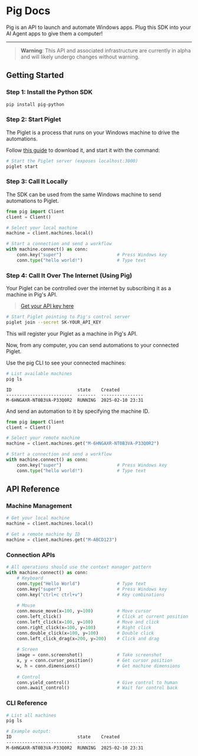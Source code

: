 # Pig Docs

Pig is an API to launch and automate Windows apps. Plug this SDK into your AI Agent apps to give them a computer!

---

> **Warning**: This API and associated infrastructure are currently in alpha and will likely undergo changes without warning.


## Getting Started

### Step 1: Install the Python SDK

```bash
pip install pig-python
```

### Step 2: Start Piglet

The Piglet is a process that runs on your Windows machine to drive the automations. 

Follow [this guide](https://github.com/pig-dot-dev/piglet/) to download it, and start it with the command:

```bash
# Start the Piglet server (exposes localhost:3000)
piglet start
```

### Step 3: Call It Locally

The SDK can be used from the same Windows machine to send automations to Piglet.

```python
from pig import Client
client = Client()

# Select your local machine
machine = client.machines.local()

# Start a connection and send a workflow
with machine.connect() as conn:
    conn.key("super")                     # Press Windows key
    conn.type("hello world!")             # Type text
```

### Step 4: Call It Over The Internet (Using Pig)

Your Piglet can be controlled over the internet by subscribing it as a machine in Pig's API.
> [Get your API key here](https://pig.dev/alpha)

```bash
# Start Piglet pointing to Pig's control server
piglet join --secret SK-YOUR_API_KEY
```

This will register your Piglet as a machine in Pig's API.

Now, from any computer, you can send automations to your connected Piglet.

Use the pig CLI to see your connected machines:
```bash
# List available machines
pig ls
```
```
ID                         state    Created
-------------------------  -------  ----------------
M-6HNGAXR-NT0B3VA-P33Q0R2  RUNNING  2025-02-10 23:31
```

And send an automation to it by specifying the machine ID.
```python
from pig import Client
client = Client()

# Select your remote machine
machine = client.machines.get("M-6HNGAXR-NT0B3VA-P33Q0R2")

# Start a connection and send a workflow
with machine.connect() as conn:
    conn.key("super")                     # Press Windows key
    conn.type("hello world!")             # Type text
```

## API Reference

### Machine Management

```python
# Get your local machine
machine = client.machines.local()

# Get a remote machine by ID
machine = client.machines.get("M-ABCD123")
```

### Connection APIs

```python
# All operations should use the context manager pattern
with machine.connect() as conn:
    # Keyboard
    conn.type("Hello World")              # Type text
    conn.key("super")                     # Press Windows key
    conn.key("ctrl+c ctrl+v")             # Key combinations
    
    # Mouse
    conn.mouse_move(x=100, y=100)         # Move cursor
    conn.left_click()                     # Click at current position
    conn.left_click(x=100, y=100)         # Move and click
    conn.right_click(x=100, y=100)        # Right click
    conn.double_click(x=100, y=100)       # Double click
    conn.left_click_drag(x=200, y=200)    # Click and drag
    
    # Screen
    image = conn.screenshot()             # Take screenshot
    x, y = conn.cursor_position()         # Get cursor position
    w, h = conn.dimensions()              # Get machine dimensions
    
    # Control
    conn.yield_control()                  # Give control to human
    conn.await_control()                  # Wait for control back
```

### CLI Reference

```bash
# List all machines
pig ls

# Example output:
ID                         state    Created
-------------------------  -------  ----------------
M-6HNGAXR-NT0B3VA-P33Q0R2  RUNNING  2025-02-10 23:31
